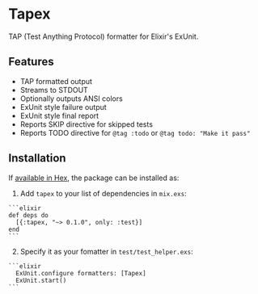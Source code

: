 # Tapex

TAP (Test Anything Protocol) formatter for Elixir's ExUnit.

## Features

- TAP formatted output
- Streams to STDOUT
- Optionally outputs ANSI colors
- ExUnit style failure output
- ExUnit style final report
- Reports SKIP directive for skipped tests
- Reports TODO directive for `@tag :todo` or `@tag todo: "Make it pass"`

## Installation

If [available in Hex](https://hex.pm/docs/publish), the package can be installed as:

  1. Add `tapex` to your list of dependencies in `mix.exs`:

    ```elixir
    def deps do
      [{:tapex, "~> 0.1.0", only: :test}]
    end
    ```

  2. Specify it as your fomatter in `test/test_helper.exs`:

    ```elixir
      ExUnit.configure formatters: [Tapex]
      ExUnit.start()
    ```
